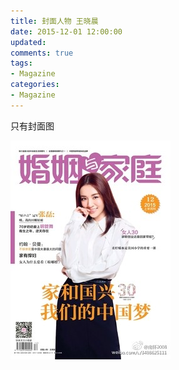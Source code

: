 ```yaml
---
title: 封面人物 王晓晨
date: 2015-12-01 12:00:00
updated:
comments: true
tags:
- Magazine
categories:
- Magazine
---
```


只有封面图

<!--more-->

![](/img/magazine/010/016-000.jpeg)
